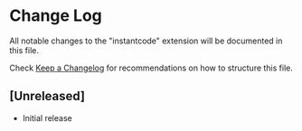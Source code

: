 # Change Log

All notable changes to the "instantcode" extension will be documented in this file.

Check [Keep a Changelog](http://keepachangelog.com/) for recommendations on how to structure this file.

## [Unreleased]

- Initial release